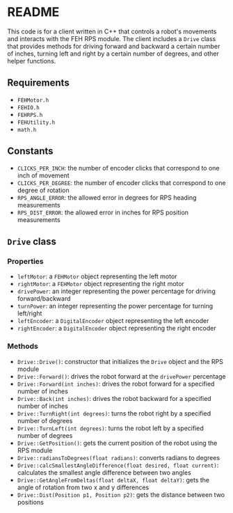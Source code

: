# README

This code is for a client written in C++ that controls a robot's movements and interacts with the FEH RPS module. The client includes a `Drive` class that provides methods for driving forward and backward a certain number of inches, turning left and right by a certain number of degrees, and other helper functions.

## Requirements

* `FEHMotor.h`
* `FEHIO.h`
* `FEHRPS.h`
* `FEHUtility.h`
* `math.h`

## Constants

* `CLICKS_PER_INCH`: the number of encoder clicks that correspond to one inch of movement
* `CLICKS_PER_DEGREE`: the number of encoder clicks that correspond to one degree of rotation
* `RPS_ANGLE_ERROR`: the allowed error in degrees for RPS heading measurements
* `RPS_DIST_ERROR`: the allowed error in inches for RPS position measurements

## `Drive` class

### Properties

* `leftMotor`: a `FEHMotor` object representing the left motor
* `rightMotor`: a `FEHMotor` object representing the right motor
* `drivePower`: an integer representing the power percentage for driving forward/backward
* `turnPower`: an integer representing the power percentage for turning left/right
* `leftEncoder`: a `DigitalEncoder` object representing the left encoder
* `rightEncoder`: a `DigitalEncoder` object representing the right encoder

### Methods

* `Drive::Drive()`: constructor that initializes the `Drive` object and the RPS module
* `Drive::Forward()`: drives the robot forward at the `drivePower` percentage
* `Drive::Forward(int inches)`: drives the robot forward for a specified number of inches
* `Drive::Back(int inches)`: drives the robot backward for a specified number of inches
* `Drive::TurnRight(int degrees)`: turns the robot right by a specified number of degrees
* `Drive::TurnLeft(int degrees)`: turns the robot left by a specified number of degrees
* `Drive::GetPosition()`: gets the current position of the robot using the RPS module
* `Drive::radiansToDegrees(float radians)`: converts radians to degrees
* `Drive::calcSmallestAngleDifference(float desired, float current)`: calculates the smallest angle difference between two angles
* `Drive::GetAngleFromDeltas(float deltaX, float deltaY)`: gets the angle of rotation from two x and y differences
* `Drive::Dist(Position p1, Position p2)`: gets the distance between two positions
